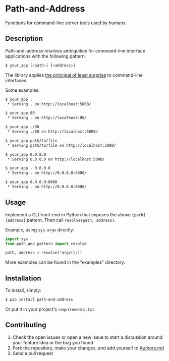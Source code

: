 Path-and-Address
================

Functions for command-line server tools used by humans.


Description
-----------

Path-and-address resolves ambiguities for command-line interface applications
with the following pattern:

```bash
$ your_app [<path>] [<address>]
```

The library applies [the principal of least surprise][pols] to command-line
interfaces.

Some examples:

```bash
$ your_app .
 * Serving . on http://localhost:5000/

$ your_app 80
 * Serving . on http://localhost:80/

$ your_app ./80
 * Serving ./80 on http://localhost:5000/

$ your_app path/to/file
 * Serving path/to/file on http://localhost:5000/

$ your_app 0.0.0.0
 * Serving 0.0.0.0 on http://localhost:5000/

$ your_app . 0.0.0.0
 * Serving . on http://0.0.0.0:5000/

$ your_app 0.0.0.0:8080
 * Serving . on http://0.0.0.0:8080/
```


Usage
-----

Implement a CLI front-end in Python that exposes the above `[path] [address]`
pattern. Then call `resolve(path, address)`.

Example, using `sys.argv` directly:

```python
import sys
from path_and_pattern import resolve

path, address = resolve(*argv[1:])
```

More examples can be found in the "examples" directory.


Installation
------------

To install, simply:

```bash
$ pip install path-and-address
```

Or put it in your project's `requirements.txt`.


Contributing
------------

1. Check the open issues or open a new issue to start a discussion around
   your feature idea or the bug you found
2. Fork the repository, make your changes, and add yourself to [Authors.md][]
3. Send a pull request


[pols]: http://en.wikipedia.org/wiki/Principle_of_least_astonishment
[authors.md]: ./AUTHORS.md

